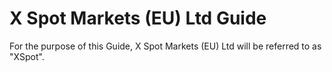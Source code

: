 # X Spot Markets (EU) Ltd Guide

For the purpose of this Guide, X Spot Markets (EU) Ltd will be referred to as "XSpot".
